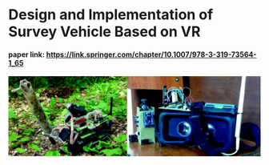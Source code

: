# Design and Implementation of Survey Vehicle Based on VR 
#### paper link: https://link.springer.com/chapter/10.1007/978-3-319-73564-1_65
![avatar](./pic/vr.png)

